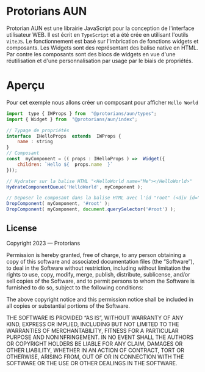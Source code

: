 # Protorians AUN

Protorian AUN est une librairie JavaScript pour la conception de l'interface utilisateur WEB.
Il est écrit en `TypeScript` et a été crée en utilisant l'outils `ViteJS`.
Le fonctionnement est basé sur l'imbrication de fonctions widgets et composants.
Les Widgets sont des représentant des balise native en HTML. Par contre les composants sont des blocs de widgets en vue d'une réutilisation et d'une personnalisation par usage par le biais de propriétés.

# Aperçu

Pour cet exemple nous allons créer un composant pour afficher `Hello World`

```javascript
import  type { IWProps } from  "@protorians/aun/types";
import { Widget } from  "@protorians/aun/index";

// Typage de propriétés
interface  IHelloProps  extends  IWProps {
    name : string
}
// Composant
const  myComponent = (( props : IHelloProps ) =>  Widget({
    children: `Hello ${  props.name  }`
}));

// Hydrater sur la balise HTML "<HelloWorld name="Me"></HelloWorld>"
HydrateComponentQueue('HelloWorld', myComponent );

// Deposer le composant dans la balise HTML avec l'id "root" (<div id="root"></div>)
DropComponent( myComponent, '#root' );
DropComponent( myComponent, document.querySelector('#root') );
```

## License

Copyright 2023 — Protorians

Permission is hereby granted, free of charge, to any person obtaining a copy of this software and associated documentation files (the “Software”), to deal in the Software without restriction, including without limitation the rights to use, copy, modify, merge, publish, distribute, sublicense, and/or sell copies of the Software, and to permit persons to whom the Software is furnished to do so, subject to the following conditions:

The above copyright notice and this permission notice shall be included in all copies or substantial portions of the Software.

THE SOFTWARE IS PROVIDED “AS IS”, WITHOUT WARRANTY OF ANY KIND, EXPRESS OR IMPLIED, INCLUDING BUT NOT LIMITED TO THE WARRANTIES OF MERCHANTABILITY, FITNESS FOR A PARTICULAR PURPOSE AND NONINFRINGEMENT. IN NO EVENT SHALL THE AUTHORS OR COPYRIGHT HOLDERS BE LIABLE FOR ANY CLAIM, DAMAGES OR OTHER LIABILITY, WHETHER IN AN ACTION OF CONTRACT, TORT OR OTHERWISE, ARISING FROM, OUT OF OR IN CONNECTION WITH THE SOFTWARE OR THE USE OR OTHER DEALINGS IN THE SOFTWARE.
